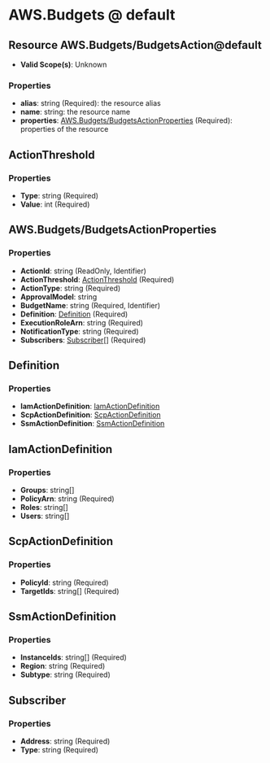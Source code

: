 # AWS.Budgets @ default

## Resource AWS.Budgets/BudgetsAction@default
* **Valid Scope(s)**: Unknown
### Properties
* **alias**: string (Required): the resource alias
* **name**: string: the resource name
* **properties**: [AWS.Budgets/BudgetsActionProperties](#awsbudgetsbudgetsactionproperties) (Required): properties of the resource

## ActionThreshold
### Properties
* **Type**: string (Required)
* **Value**: int (Required)

## AWS.Budgets/BudgetsActionProperties
### Properties
* **ActionId**: string (ReadOnly, Identifier)
* **ActionThreshold**: [ActionThreshold](#actionthreshold) (Required)
* **ActionType**: string (Required)
* **ApprovalModel**: string
* **BudgetName**: string (Required, Identifier)
* **Definition**: [Definition](#definition) (Required)
* **ExecutionRoleArn**: string (Required)
* **NotificationType**: string (Required)
* **Subscribers**: [Subscriber](#subscriber)[] (Required)

## Definition
### Properties
* **IamActionDefinition**: [IamActionDefinition](#iamactiondefinition)
* **ScpActionDefinition**: [ScpActionDefinition](#scpactiondefinition)
* **SsmActionDefinition**: [SsmActionDefinition](#ssmactiondefinition)

## IamActionDefinition
### Properties
* **Groups**: string[]
* **PolicyArn**: string (Required)
* **Roles**: string[]
* **Users**: string[]

## ScpActionDefinition
### Properties
* **PolicyId**: string (Required)
* **TargetIds**: string[] (Required)

## SsmActionDefinition
### Properties
* **InstanceIds**: string[] (Required)
* **Region**: string (Required)
* **Subtype**: string (Required)

## Subscriber
### Properties
* **Address**: string (Required)
* **Type**: string (Required)

